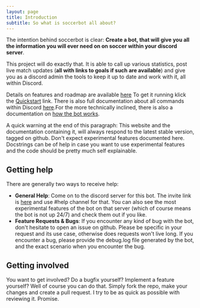 ```yaml
---
layout: page
title: Introduction
subtitle: So what is soccerbot all about?
---
```

The intention behind soccerbot is clear: **Create a bot, that will
give you all the information you will ever need on on soccer within
your discord server**.

This project will do exactly that. It is able to call up various
statistics, post live match updates (**all with links to goals if
such are available**) and give you as a discord admin the tools
to keep it up to date and work with it, all within Discord.

Details on features and roadmap are available [here](features.md)
To get it running klick the [Quickstart](quickstart.md) link.
There is also full documentation about all commands within Discord
[here](documentation.md).For the more technically inclined, there is
also a documentation on [how the bot works](technical_details.md).

A quick warning at the end of this paragraph: This website and
the documentation containing it, will always respond to the latest
stable version, tagged on github. Don't expect experimental
features documented here. Docstrings can be of help in case you
want to use experimental features and the code should be pretty
much self explainable.

## Getting help

There are generally two ways to receive help:

* **General Help**: Come on to the discord server for this bot. The invite link
is [here](https://discord.gg/wGDvGR9) and use #help channel for that.
You can also see the most experimental features of the bot on
that server (which of course means the bot is not up 24/7) and
check them out if you like.
* **Feature Requests & Bugs**: If you encounter any kind of bug
with the bot, don't hesitate to open an issue on github. Please
be specific in your request and its use case, otherwise does
requests won't live long. If you encounter a bug, please provide
the debug.log file generated by the bot, and the exact scenario
when you encounter the bug.


## Getting involved

You want to get involved? Do a bugfix yourself? Implement a feature yourself? Well of course you can do that. Simply fork the repo, make your changes and create a pull request. I try to be as quick as possible with reviewing it. Promise.
